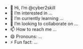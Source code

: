 - 👋 Hi, I’m @cyber2skill
- 👀 I’m interested in ...
- 🌱 I’m currently learning ...
- 💞️ I’m looking to collaborate on ...
- 📫 How to reach me ...
- 😄 Pronouns: ...
- ⚡ Fun fact: ...

<!---
cyber2skill/cyber2skill is a ✨ special ✨ repository because its `README.md` (this file) appears on your GitHub profile.
You can click the Preview link to take a look at your changes.
--->
